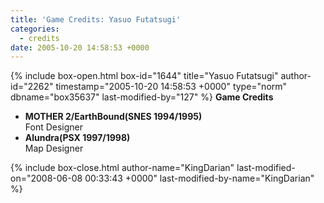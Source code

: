 ```yaml
---
title: 'Game Credits: Yasuo Futatsugi'
categories:
  - credits
date: 2005-10-20 14:58:53 +0000
---
```

{% include box-open.html box-id="1644" title="Yasuo Futatsugi" author-id="2262" timestamp="2005-10-20 14:58:53 +0000" type="norm" dbname="box35637" last-modified-by="127" %}
<b>Game Credits</b><BR />
<UL>
<LI><b>MOTHER 2/EarthBound(SNES 1994/1995)</b><BR />
Font Designer</LI>
<LI><b>Alundra(PSX 1997/1998)</b><BR />
Map Designer</LI>
</UL>
{% include box-close.html author-name="KingDarian" last-modified-on="2008-06-08 00:33:43 +0000" last-modified-by-name="KingDarian" %}
